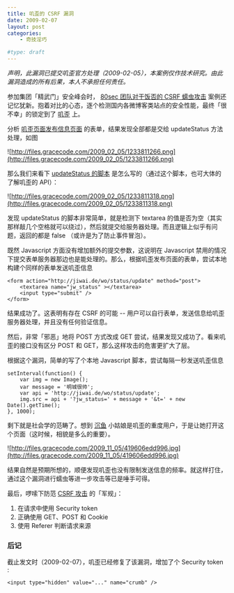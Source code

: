 ```yaml
---
title: 叽歪的 CSRF 漏洞
date: 2009-02-07
layout: post
categories:
    - 奇技淫巧

#type: draft
---
```


*声明，此漏洞已提交叽歪官方处理（2009-02-05），本案例仅作技术研究。由此漏洞造成的所有后果，本人不承担任何责任。*

参加集团「精武门」安全峰会时， [80sec 团队对于饭否的 CSRF 蠕虫攻击](http://www.80sec.com/baidu-hi-scrf-worm-attac.html) 案例还记忆犹新。抱着对比的心态，逐个检测国内各微博客类站点的安全性能，最终「很不幸」的锁定到了 [叽歪](http://jiwai.de/) 上。

分析 [叽歪页面发布信息页面](http://jiwai.de/wo/) 的表单，结果发现全部都是交给 updateStatus 方法处理，如图

![http://files.gracecode.com/2009_02_05/1233811266.png](http://files.gracecode.com/2009_02_05/1233811266.png)

那么我们来看下  [updateStatus 的脚本](http://asset.jiwai.de/js/action.js) 是怎么写的（通过这个脚本，也可大体的了解叽歪的 API）：

![http://files.gracecode.com/2009_02_05/1233811318.png](http://files.gracecode.com/2009_02_05/1233811318.png)

发现 updateStatus 的脚本非常简单，就是检测下 textarea 的值是否为空（其实那样敲几个空格就可以绕过），然后就提交给服务器处理。而且逻辑上似乎有问题，返回的都是 false （或许是为了防止事件冒泡）。

既然 Javascript 方面没有增加额外的提交参数，这说明在 Javascript 禁用的情况下提交表单服务器那边也是能处理的。那么，根据叽歪发布页面的表单，尝试本地构建个同样的表单发送叽歪信息

```
<form action="http://jiwai.de/wo/status/update" method="post">
    <textarea name="jw_status" ></textarea>
    <input type="submit" />
</form>
```

结果成功了。这表明有存在 CSRF 的可能 -- 用户可以自行表单，发送信息给叽歪服务器处理，并且没有任何验证信息。

然后，非常「邪恶」地将 POST 方式改成 GET 尝试，结果发现又成功了。看来叽歪的接口没有区分 POST 和 GET，那么这样攻击的危害更扩大了层。

根据这个漏洞，简单的写了个本地 Javascript 脚本，尝试每隔一秒发送叽歪信息

```
setInterval(function() {
    var img = new Image();
    var message = '明城很帅';
    var api = 'http://jiwai.de/wo/status/update';
    img.src = api + '?jw_status=' + message + '&t=' + new Date().getTime();
}, 1000);
```

剩下就是社会学的范畴了。想到  [沉鱼](http://www.fool2fish.cn/)  小姑娘是叽歪的重度用户，于是让她打开这个页面（这时候，相貌是多么的重要）。

![http://files.gracecode.com/2009_11_05/419606edd996.jpg](http://files.gracecode.com/2009_11_05/419606edd996.jpg)

结果自然是预期所想的，顺便发现叽歪也没有限制发送信息的频率。就这样打住，通过这个漏洞进行蠕虫等进一步攻击等已是唾手可得。

最后，啰嗦下防范  [CSRF 攻击](http://baike.baidu.com/view/1609487.html) 的「军规」：

1. 在请求中使用 Security token
2. 正确使用 GET、POST 和 Cookie
3. 使用 Referer 判断请求来源


### 后记

截止发文时（2009-02-07），叽歪已经修复了该漏洞，增加了个 Security token :

    <input type="hidden" value="..." name="crumb" />
